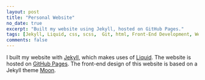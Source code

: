 ```yaml
---
layout: post
title: "Personal Website"
no_date: true
excerpt: "Built my website using Jekyll, hosted on GitHub Pages."
tags: [Jekyll, Liquid, css, scss,  Git, html, Front-End Development, Web Development]
comments: false
---
```


I built my website with <a href="https://jekyllrb.com">Jekyll</a>, which makes uses of <a href="https://shopify.github.io/liquid/">Liquid</a>.
The website is hosted on <a href="https://pages.github.com">GitHub Pages</a>.
The front-end design of this website is based on a Jekyll theme <a href="https://taylantatli.github.io/Moon/">Moon</a>.


